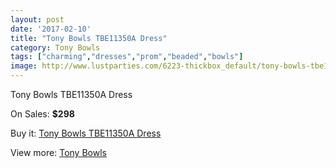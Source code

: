 ```yaml
---
layout: post
date: '2017-02-10'
title: "Tony Bowls TBE11350A Dress"
category: Tony Bowls
tags: ["charming","dresses","prom","beaded","bowls"]
image: http://www.lustparties.com/6223-thickbox_default/tony-bowls-tbe11350a-dress.jpg
---
```

Tony Bowls TBE11350A Dress

On Sales: **$298**
<a href="https://www.lustparties.com/en/tony-bowls/2134-tony-bowls-tbe11350a-dress.html"><amp-img layout="responsive" width="600" height="600" src="//www.lustparties.com/6223-thickbox_default/tony-bowls-tbe11350a-dress.jpg" alt="Tony Bowls TBE11350A Dress 0" /></a>

Buy it: [Tony Bowls TBE11350A Dress](https://www.lustparties.com/en/tony-bowls/2134-tony-bowls-tbe11350a-dress.html "Tony Bowls TBE11350A Dress")

View more: [Tony Bowls](https://www.lustparties.com/en/5-tony-bowls "Tony Bowls")